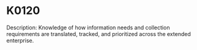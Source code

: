 # K0120
Description: Knowledge of how information needs and collection requirements are translated, tracked, and prioritized across the extended enterprise.
